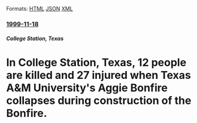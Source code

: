 
Formats: [HTML](/news/1999/11/18/in-college-station-texas-12-people-are-killed-and-27-injured-when-texas-a-m-university-s-aggie-bonfire-collapses-during-construction-of-t.html)  [JSON](/news/1999/11/18/in-college-station-texas-12-people-are-killed-and-27-injured-when-texas-a-m-university-s-aggie-bonfire-collapses-during-construction-of-t.json)  [XML](/news/1999/11/18/in-college-station-texas-12-people-are-killed-and-27-injured-when-texas-a-m-university-s-aggie-bonfire-collapses-during-construction-of-t.xml)  

### [1999-11-18](/news/1999/11/18/index.md)

##### College Station, Texas
#  In College Station, Texas, 12 people are killed and 27 injured when Texas A&M University's Aggie Bonfire collapses during construction of the Bonfire.



